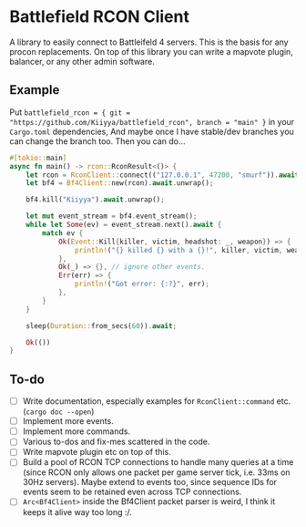 # Battlefield RCON Client
A library to easily connect to Battleifeld 4 servers.
This is the basis for any procon replacements.
On top of this library you can write a mapvote plugin, balancer, or any other admin software.

## Example

Put `battlefield_rcon = { git = "https://github.com/Kiiyya/battlefield_rcon", branch = "main" }` in your `Cargo.toml` dependencies,
And maybe once I have stable/dev branches you can change the branch too. Then you can do...

```rust
#[tokio::main]
async fn main() -> rcon::RconResult<()> {
    let rcon = RconClient::connect(("127.0.0.1", 47200, "smurf")).await?;
    let bf4 = Bf4Client::new(rcon).await.unwrap();

    bf4.kill("Kiiyya").await.unwrap();

    let mut event_stream = bf4.event_stream();
    while let Some(ev) = event_stream.next().await {
        match ev {
            Ok(Event::Kill{killer, victim, headshot: _, weapon}) => {
                println!("{} killed {} with a {}!", killer, victim, weapon);
            },
            Ok(_) => {}, // ignore other events.
            Err(err) => {
                println!("Got error: {:?}", err);
            },
        }
    }

    sleep(Duration::from_secs(60)).await;

    Ok(())
}
```

## To-do
- [ ] Write documentation, especially examples for `RconClient::command` etc. (`cargo doc --open`)
- [ ] Implement more events.
- [ ] Implement more commands.
- [ ] Various to-dos and fix-mes scattered in the code.
- [ ] Write mapvote plugin etc on top of this.
- [ ] Build a pool of RCON TCP connections to handle many queries at a time (since RCON only allows one packet per game server tick, i.e. 33ms on 30Hz servers). Maybe extend to events too, since sequence IDs for events seem to be retained even across TCP connections.
- [ ] `Arc<Bf4Client>` inside the Bf4Client packet parser is weird, I think it keeps it alive way too long :/.